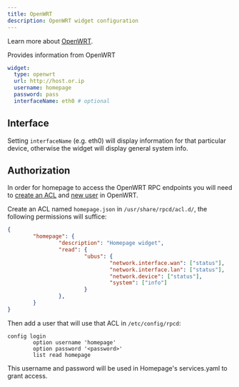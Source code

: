 ```yaml
---
title: OpenWRT
description: OpenWRT widget configuration
---
```


Learn more about [OpenWRT](https://openwrt.org/).

Provides information from OpenWRT

```yaml
widget:
  type: openwrt
  url: http://host.or.ip
  username: homepage
  password: pass
  interfaceName: eth0 # optional
```

## Interface

Setting `interfaceName` (e.g. eth0) will display information for that particular device, otherwise the widget will display general system info.

## Authorization

In order for homepage to access the OpenWRT RPC endpoints you will need to [create an ACL](https://openwrt.org/docs/techref/ubus#acls) and [new user](https://openwrt.org/docs/techref/ubus#authentication) in OpenWRT.

Create an ACL named `homepage.json` in `/usr/share/rpcd/acl.d/`, the following permissions will suffice:

```json
{
        "homepage": {
                "description": "Homepage widget",
                "read": {
                        "ubus": {
                                "network.interface.wan": ["status"],
                                "network.interface.lan": ["status"],
                                "network.device": ["status"],
                                "system": ["info"]
                        }
                },
        }
}
```

Then add a user that will use that ACL in `/etc/config/rpcd`:

```
config login
        option username 'homepage'
        option password '<password>'
        list read homepage
```

This username and password will be used in Homepage's services.yaml to grant access.

